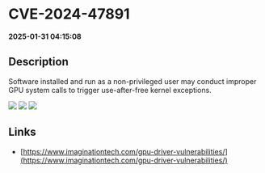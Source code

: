 # CVE-2024-47891

**2025-01-31 04:15:08**

## Description
Software installed and run as a non-privileged user may conduct improper GPU system calls to trigger use-after-free kernel exceptions.

![](https://img.shields.io/static/v1?label=Score&message=9.8&color=red)
![](https://img.shields.io/static/v1?label=Severity&message=CRITICAL&color=red)
![](https://img.shields.io/static/v1?label=CWE&message=XSS&color=green)

## Links
- [https://www.imaginationtech.com/gpu-driver-vulnerabilities/](https://www.imaginationtech.com/gpu-driver-vulnerabilities/)

